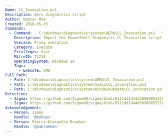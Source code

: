 ```yaml
---
Name: CL_Invocation.ps1
Description: Aero diagnostics script
Author: Oddvar Moe
Created: 2018-05-25
Commands:
  - Command: . C:\Windows\diagnostics\system\AERO\CL_Invocation.ps1   \nSyncInvoke {CMD}
    Description: Import the PowerShell Diagnostic CL_Invocation script and call SyncInvoke to launch an executable.
    Usecase: Proxy execution
    Category: Execute
    Privileges: User
    MitreID: T1216
    OperatingSystem: Windows 10
    Tags:
      - Execute: CMD
Full_Path:
  - Path: C:\Windows\diagnostics\system\AERO\CL_Invocation.ps1
  - Path: C:\Windows\diagnostics\system\Audio\CL_Invocation.ps1
  - Path: C:\Windows\diagnostics\system\WindowsUpdate\CL_Invocation.ps1
Detection:
  - Sigma: https://github.com/SigmaHQ/sigma/blob/6312dd1d44d309608552105c334948f793e89f48/rules/windows/process_creation/proc_creation_win_lolbin_cl_invocation.yml
  - Sigma: https://github.com/SigmaHQ/sigma/blob/6312dd1d44d309608552105c334948f793e89f48/rules/windows/powershell/powershell_script/posh_ps_cl_invocation_lolscript.yml
Acknowledgement:
  - Person: Jimmy
    Handle: '@bohops'
  - Person: Pierre-Alexandre Braeken
    Handle: '@pabraeken'
---
```


